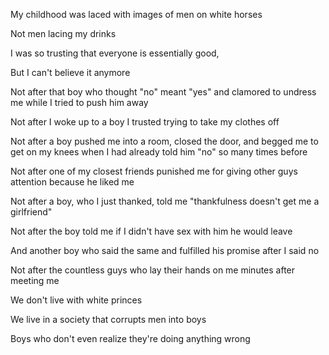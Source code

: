 My childhood was laced with images of men on white horses

Not men lacing my drinks

I was so trusting that everyone is essentially good, 

But I can't believe it anymore

Not after that boy who thought "no" meant "yes" and clamored to undress me while I tried to push him away

Not after I woke up to a boy I trusted trying to take my clothes off

Not after a boy pushed me into a room, closed the door, and begged me to get on my knees when I had already told him "no" so many times before 

Not after one of my closest friends punished me for giving other guys attention because he liked me

Not after a boy, who I just thanked, told me "thankfulness doesn't get me a girlfriend"

Not after the boy told me if I didn't have sex with him he would leave 

And another boy who said the same and fulfilled his promise after I said no

Not after the countless guys who lay their hands on me minutes after meeting me

We don't live with white princes

We live in a society that corrupts men into boys

Boys who don't even realize they're doing anything wrong
